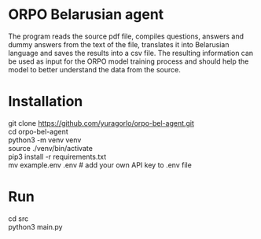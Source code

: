 # ORPO Belarusian agent
The program reads the source pdf file, compiles questions, answers and dummy answers from the text of the file, translates it into Belarusian language and saves the results into a csv file. The resulting information can be used as input for the ORPO model training process and should help the model to better understand the data from the source.

# Installation

git clone https://github.com/yuragorlo/orpo-bel-agent.git \
cd orpo-bel-agent \
python3 -m venv venv \
source ./venv/bin/activate \
pip3 install -r requirements.txt \
mv example.env .env # add your own API key to .env file

# Run
cd src \
python3 main.py